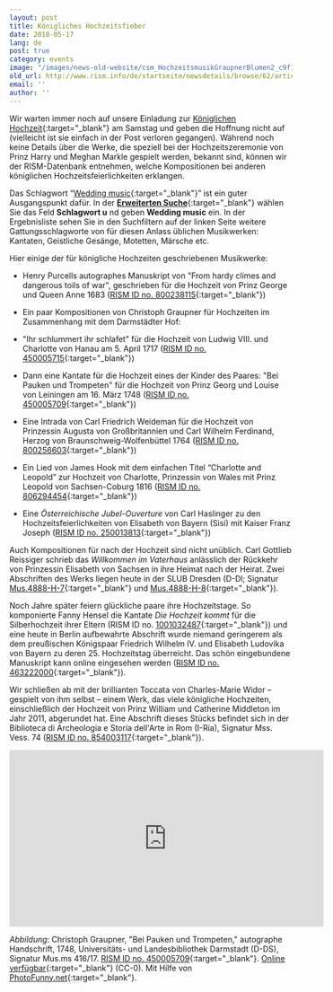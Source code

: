 ```yaml
---
layout: post
title: Königliches Hochzeitsfieber
date: 2018-05-17
lang: de
post: true
category: events
image: "/images/news-old-website/csm_HochzeitsmusikGraupnerBlumen2_c9f153f89b.jpg"
old_url: http://www.rism.info/de/startseite/newsdetails/browse/62/article/64/royal-wedding-fever.html
email: ''
author: ''
---
```



Wir warten immer noch auf unsere Einladung zur [Königlichen Hochzeit](https://www.royal.uk/royalwedding){:target="_blank"} am Samstag und geben die Hoffnung nicht auf (vielleicht ist sie einfach in der Post verloren gegangen). Während noch keine Details über die Werke, die speziell bei der Hochzeitszeremonie von Prinz Harry und Meghan Markle gespielt werden, bekannt sind, können wir der RISM-Datenbank entnehmen, welche Kompositionen bei anderen königlichen Hochzeitsfeierlichkeiten erklangen.

Das Schlagwort “[Wedding music](https://opac.rism.info/search?View=rism&subject=Wedding+music){:target="_blank"}” ist ein guter Ausgangspunkt dafür. In der [**Erweiterten Suche**](https://opac.rism.info/metaopac/start.do?View=rism&SearchType=2){:target="_blank"} wählen Sie das Feld **Schlagwort u** nd geben **Wedding music** ein. In der Ergebnisliste sehen Sie in den Suchfiltern auf der linken Seite weitere Gattungsschlagworte von für diesen Anlass üblichen Musikwerken: Kantaten, Geistliche Gesänge, Motetten, Märsche etc.

Hier einige der für königliche Hochzeiten geschriebenen Musikwerke:

- Henry Purcells autographes Manuskript von "From hardy climes and dangerous toils of war", geschrieben für die Hochzeit von Prinz George und Queen Anne 1683 ([RISM ID no. 800238115](https://opac.rism.info/search?id=800238115){:target="_blank"})
- Ein paar Kompositionen von Christoph Graupner für Hochzeiten im Zusammenhang mit dem Darmstädter Hof:
- "Ihr schlummert ihr schlafet" für die Hochzeit von Ludwig VIII. und Charlotte von Hanau am 5. April 1717 ([RISM ID no. 450005715](https://opac.rism.info/search?id=450005715){:target="_blank"})
- Dann eine Kantate für die Hochzeit eines der Kinder des Paares: "Bei Pauken und Trompeten" für die Hochzeit von Prinz Georg und Louise von Leiningen am 16. März 1748 ([RISM ID no. 450005709](https://opac.rism.info/search?id=450005709){:target="_blank"})

- Eine Intrada von Carl Friedrich Weideman für die Hochzeit von Prinzessin Augusta von Großbritannien und Carl Wilhelm Ferdinand, Herzog von Braunschweig-Wolfenbüttel 1764 ([RISM ID no. 800256603](https://opac.rism.info/search?id=800256603){:target="_blank"})
- Ein Lied von James Hook mit dem einfachen Titel “Charlotte and Leopold” zur Hochzeit von Charlotte, Prinzessin von Wales mit Prinz Leopold von Sachsen-Coburg 1816 ([RISM ID no. 806294454](https://opac.rism.info/search?id=806294454){:target="_blank"})
- Eine _Österreichische Jubel-Ouverture_ von Carl Haslinger zu den Hochzeitsfeierlichkeiten von Elisabeth von Bayern (Sisi) mit Kaiser Franz Joseph ([RISM ID no. 250013813](https://opac.rism.info/search?id=250013813){:target="_blank"})



Auch Kompositionen für nach der Hochzeit sind nicht unüblich. Carl Gottlieb Reissiger schrieb das _Willkommen im Vaterhaus_ anlässlich der Rückkehr von Prinzessin Elisabeth von Sachsen in ihre Heimat nach der Heirat. Zwei Abschriften des Werks liegen heute in der SLUB Dresden (D-Dl; Signatur [Mus.4888-H-7](https://opac.rism.info/search?id=211008738){:target="_blank"} und [Mus.4888-H-8](https://opac.rism.info/search?id=211008812){:target="_blank"}).

Noch Jahre später feiern glückliche paare ihre Hochzeitstage. So komponierte Fanny Hensel die Kantate _Die Hochzeit kommt_ für die Silberhochzeit ihrer Eltern (RISM ID no. [1001032487](https://opac.rism.info/search?id=1001032487){:target="_blank"}) und eine heute in Berlin aufbewahrte Abschrift wurde niemand geringerem als dem preußischen Königspaar Friedrich Wilhelm IV. und Elisabeth Ludovika von Bayern zu deren 25. Hochzeitstag überreicht. Das schön eingebundene Manuskript kann online eingesehen werden ([RISM ID no. 463222000](https://opac.rism.info/search?id=463222000){:target="_blank"}).

Wir schließen ab mit der brillianten Toccata von Charles-Marie Widor – gespielt von ihm selbst – einem Werk, das viele königliche Hochzeiten, einschließlich der Hochzeit von Prinz William und Catherine Middleton im Jahr 2011, abgerundet hat. Eine Abschrift dieses Stücks befindet sich in der Biblioteca di Archeologia e Storia dell'Arte in Rom (I-Ria), Signatur Mss. Vess. 74 ([RISM ID no. 854003117](https://opac.rism.info/search?id=854003117){:target="_blank"}).

<iframe width="560" height="315" src="https://www.youtube.com/embed/J8vz1D_L_OE?start=15" frameborder="0" allow="autoplay; encrypted-media" allowfullscreen></iframe>



_Abbildung_: Christoph Graupner, "Bei Pauken und Trompeten," autographe Handschrift, 1748, Universitäts- und Landesbibliothek Darmstadt (D-DS), Signatur Mus.ms 416/17. [RISM ID no. 450005709](https://opac.rism.info/search?id=450005709){:target="_blank"}. [Online verfügbar](http://tudigit.ulb.tu-darmstadt.de/show/Mus-Ms-416-17/0004){:target="_blank"} (CC-0). Mit Hilfe von [PhotoFunny.net](https://www.photofunny.net/out/615269829531550542){:target="_blank"}.



